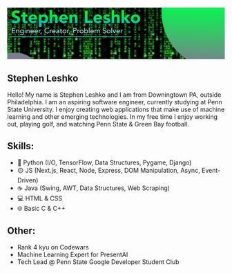 
![](https://github.com/StephenLeshko/StephenLeshko/blob/main/GitHubBanner.png)
## Stephen Leshko
Hello! My name is Stephen Leshko and I am from Downingtown PA, outside Philadelphia. I am an aspiring software engineer, currently studying at Penn State University. I enjoy creating web applications that make use of machine learning and other emerging technologies. In my free time I enjoy working out, playing golf, and watching Penn State & Green Bay football.

## Skills: 
* 🐍 Python (I/O, TensorFlow, Data Structures, Pygame, Django)
* 🟡 JS (Next.js, React, Node, Express, DOM Manipulation, Async, Event-Driven)
* ☕ Java (Swing, AWT, Data Structures, Web Scraping)
* 💻 HTML & CSS
* 🌐 Basic C & C++

## Other:
* Rank 4 kyu on Codewars
* Machine Learning Expert for PresentAI
* Tech Lead @ Penn State Google Developer Student Club
